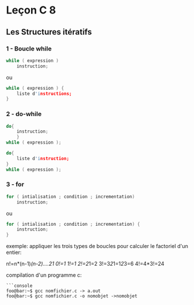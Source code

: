 # Leçon C 8

## Les Structures itératifs

### 1 - Boucle while

```c 
while ( expression ) 
	instruction;

``` 

ou 
```c 
while ( expression ) {
	liste d'instructions;
}
```

### 2 - do-while

``` c
do{
	instruction;
	}
while ( expression );
```

``` c
do{
	liste d'instruction;
}
while ( expression );
```

### 3 - for

``` c
for ( intialisation ; condition ; incrementation) 
	instruction;
```

ou 

``` c
for ( intialisation ; condition ; incrementation) {
	instruction;
}
```

exemple:
appliquer les trois types de boucles pour calculer le factoriel d'un entier:

n!=n*(n-1)*(n-2)....*2*1
0!=1
1!=1
2!=2*1=2
3!=3*2*1=1*2*3=6
4!=4*3!=24

compilation d'un programme c:

``` 
```console
foo@bar:~$ gcc nomfichier.c -> a.out
foo@bar:~$ gcc nomfichier.c -o nomobjet ->nomobjet
```
